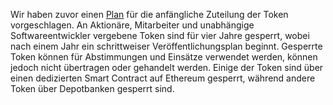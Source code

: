 Wir haben zuvor einen [Plan](https://medium.com/starkware/part-3-starknet-token-design-5cc17af066c6) für die anfängliche Zuteilung der Token vorgeschlagen. An Aktionäre, Mitarbeiter und unabhängige Softwareentwickler vergebene Token sind für vier Jahre gesperrt, wobei nach einem Jahr ein schrittweiser Veröffentlichungsplan beginnt. Gesperrte Token können für Abstimmungen und Einsätze verwendet werden, können jedoch nicht übertragen oder gehandelt werden. Einige der Token sind über einen dedizierten Smart Contract auf Ethereum gesperrt, während andere Token über Depotbanken gesperrt sind.